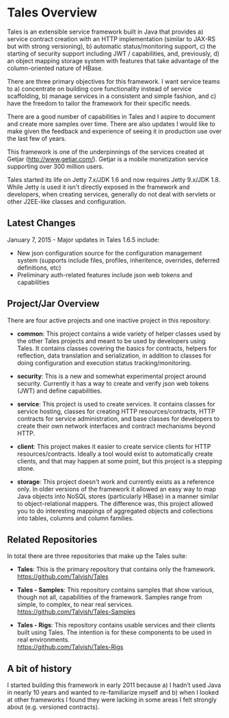 ﻿Tales Overview
==============

Tales is an extensible service framework built in Java that provides a) service contract creation with an HTTP implementation (similar to JAX-RS but with strong versioning), b) automatic status/monitoring support, c) the starting of security support including JWT / capabilities, and, previously, d) an object mapping storage system with features that take advantage of the column-oriented nature of HBase.

There are three primary objectives for this framework. I want service teams to a) concentrate on building core functionality instead of service scaffolding, b) manage services in a consistent and simple fashion, and c) have the freedom to tailor the framework for their specific needs.

There are a good number of capabilities in Tales and I aspire to document and create more samples over time. There are also updates I would like to make given the feedback and experience of seeing it in production use over the last few of years. 

This framework is one of the underpinnings of the services created at Getjar (http://www.getjar.com/). Getjar is a mobile monetization service supporting over 300 million users.

Tales started its life on Jetty 7.x/JDK 1.6 and now requires Jetty 9.x/JDK 1.8. While Jetty is used it isn't directly exposed in the framework and developers, when creating services, generally do not deal with servlets or other J2EE-like classes and configuration.

Latest Changes
--------------------
January 7, 2015 - Major updates in Tales 1.6.5 include:
* New json configuration source for the configuration management system (supports include files, profiles, inheritence, overrides, deferred definitions, etc)
* Preliminary auth-related features include json web tokens and capabilities

Project/Jar Overview
--------------------
There are four active projects and one inactive project in this repository:

* <b>common</b>: This project contains a wide variety of helper classes used by the other Tales projects and meant to be used by developers using Tales. It contains classes covering the basics for contracts, helpers for reflection, data translation and serialization, in addition to classes for doing configuration and execution status tracking/monitoring.

* <b>security</b>: This is a new and somewhat experimental project around security. Currently it has a way to create and verify json web tokens (JWT) and define capabilities.

* <b>service</b>: This project is used to create services. It contains classes for service hosting, classes for creating HTTP resources/contracts, HTTP contracts for service administration, and base classes for developers to create their own network interfaces and contract mechanisms beyond HTTP.

* <b>client</b>: This project makes it easier to create service clients for HTTP resources/contracts. Ideally a tool would exist to automatically create clients, and that may happen at some point, but this project is a stepping stone. 

* <b>storage</b>: This project doesn't work and currently exists as a reference only. In older versions of the framework it allowed an easy way to map Java objects into NoSQL stores (particularly HBase) in a manner similar to object-relational mappers. The difference was, this project allowed you to do interesting mappings of aggregated objects and collections into tables, columns and column families.

Related Repositories
--------------------

In total there are three repositories that make up the Tales suite:

* <b>Tales</b>: This is the primary repository that contains only the framework.<br>
https://github.com/Talvish/Tales

* <b>Tales - Samples</b>: This repository contains samples that show various, though not all, capabilities of the framework. Samples range from simple, to complex, to near real services. <br>
https://github.com/Talvish/Tales-Samples

* <b>Tales - Rigs</b>: This repository contains usable services and their clients built using Tales. The intention is for these components to be used in real environments.<br>
https://github.com/Talvish/Tales-Rigs

A bit of history
----------------

I started building this framework in early 2011 because a) I hadn’t used Java in nearly 10 years and wanted to re-familiarize myself and b) when I looked at other frameworks I found they were lacking in some areas I felt strongly about (e.g. versioned contracts). 
